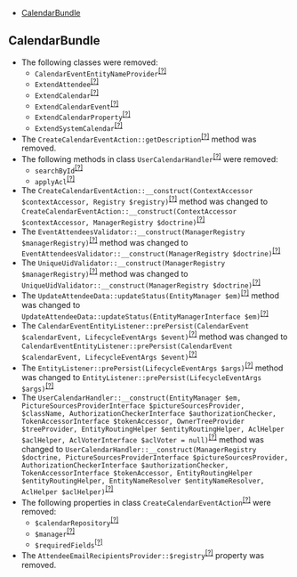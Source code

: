 - [CalendarBundle](#calendarbundle)

CalendarBundle
--------------
* The following classes were removed:
   - `CalendarEventEntityNameProvider`<sup>[[?]](https://github.com/oroinc/OroCalendarBundle/tree/5.0.0/Provider/CalendarEventEntityNameProvider.php#L11 "Oro\Bundle\CalendarBundle\Provider\CalendarEventEntityNameProvider")</sup>
   - `ExtendAttendee`<sup>[[?]](https://github.com/oroinc/OroCalendarBundle/tree/5.0.0/Model/ExtendAttendee.php#L15 "Oro\Bundle\CalendarBundle\Model\ExtendAttendee")</sup>
   - `ExtendCalendar`<sup>[[?]](https://github.com/oroinc/OroCalendarBundle/tree/5.0.0/Model/ExtendCalendar.php#L5 "Oro\Bundle\CalendarBundle\Model\ExtendCalendar")</sup>
   - `ExtendCalendarEvent`<sup>[[?]](https://github.com/oroinc/OroCalendarBundle/tree/5.0.0/Model/ExtendCalendarEvent.php#L8 "Oro\Bundle\CalendarBundle\Model\ExtendCalendarEvent")</sup>
   - `ExtendCalendarProperty`<sup>[[?]](https://github.com/oroinc/OroCalendarBundle/tree/5.0.0/Model/ExtendCalendarProperty.php#L5 "Oro\Bundle\CalendarBundle\Model\ExtendCalendarProperty")</sup>
   - `ExtendSystemCalendar`<sup>[[?]](https://github.com/oroinc/OroCalendarBundle/tree/5.0.0/Model/ExtendSystemCalendar.php#L5 "Oro\Bundle\CalendarBundle\Model\ExtendSystemCalendar")</sup>
* The `CreateCalendarEventAction::getDescription`<sup>[[?]](https://github.com/oroinc/OroCalendarBundle/tree/5.0.0/Workflow/Action/CreateCalendarEventAction.php#L240 "Oro\Bundle\CalendarBundle\Workflow\Action\CreateCalendarEventAction::getDescription")</sup> method was removed.
* The following methods in class `UserCalendarHandler`<sup>[[?]](https://github.com/oroinc/OroCalendarBundle/tree/5.0.0/Autocomplete/UserCalendarHandler.php#L67 "Oro\Bundle\CalendarBundle\Autocomplete\UserCalendarHandler")</sup> were removed:
   - `searchById`<sup>[[?]](https://github.com/oroinc/OroCalendarBundle/tree/5.0.0/Autocomplete/UserCalendarHandler.php#L67 "Oro\Bundle\CalendarBundle\Autocomplete\UserCalendarHandler::searchById")</sup>
   - `applyAcl`<sup>[[?]](https://github.com/oroinc/OroCalendarBundle/tree/5.0.0/Autocomplete/UserCalendarHandler.php#L86 "Oro\Bundle\CalendarBundle\Autocomplete\UserCalendarHandler::applyAcl")</sup>
* The `CreateCalendarEventAction::__construct(ContextAccessor $contextAccessor, Registry $registry)`<sup>[[?]](https://github.com/oroinc/OroCalendarBundle/tree/5.0.0/Workflow/Action/CreateCalendarEventAction.php#L76 "Oro\Bundle\CalendarBundle\Workflow\Action\CreateCalendarEventAction")</sup> method was changed to `CreateCalendarEventAction::__construct(ContextAccessor $contextAccessor, ManagerRegistry $doctrine)`<sup>[[?]](https://github.com/oroinc/OroCalendarBundle/tree/5.1.0-rc.2/Workflow/Action/CreateCalendarEventAction.php#L54 "Oro\Bundle\CalendarBundle\Workflow\Action\CreateCalendarEventAction")</sup>
* The `EventAttendeesValidator::__construct(ManagerRegistry $managerRegistry)`<sup>[[?]](https://github.com/oroinc/OroCalendarBundle/tree/5.0.0/Validator/Constraints/EventAttendeesValidator.php#L20 "Oro\Bundle\CalendarBundle\Validator\Constraints\EventAttendeesValidator")</sup> method was changed to `EventAttendeesValidator::__construct(ManagerRegistry $doctrine)`<sup>[[?]](https://github.com/oroinc/OroCalendarBundle/tree/5.1.0-rc.2/Validator/Constraints/EventAttendeesValidator.php#L19 "Oro\Bundle\CalendarBundle\Validator\Constraints\EventAttendeesValidator")</sup>
* The `UniqueUidValidator::__construct(ManagerRegistry $managerRegistry)`<sup>[[?]](https://github.com/oroinc/OroCalendarBundle/tree/5.0.0/Validator/Constraints/UniqueUidValidator.php#L25 "Oro\Bundle\CalendarBundle\Validator\Constraints\UniqueUidValidator")</sup> method was changed to `UniqueUidValidator::__construct(ManagerRegistry $doctrine)`<sup>[[?]](https://github.com/oroinc/OroCalendarBundle/tree/5.1.0-rc.2/Validator/Constraints/UniqueUidValidator.php#L21 "Oro\Bundle\CalendarBundle\Validator\Constraints\UniqueUidValidator")</sup>
* The `UpdateAttendeeData::updateStatus(EntityManager $em)`<sup>[[?]](https://github.com/oroinc/OroCalendarBundle/tree/5.0.0/Migrations/Data/ORM/UpdateAttendeeData.php#L29 "Oro\Bundle\CalendarBundle\Migrations\Data\ORM\UpdateAttendeeData")</sup> method was changed to `UpdateAttendeeData::updateStatus(EntityManagerInterface $em)`<sup>[[?]](https://github.com/oroinc/OroCalendarBundle/tree/5.1.0-rc.2/Migrations/Data/ORM/UpdateAttendeeData.php#L32 "Oro\Bundle\CalendarBundle\Migrations\Data\ORM\UpdateAttendeeData")</sup>
* The `CalendarEventEntityListener::prePersist(CalendarEvent $calendarEvent, LifecycleEventArgs $event)`<sup>[[?]](https://github.com/oroinc/OroCalendarBundle/tree/5.0.0/EventListener/CalendarEventEntityListener.php#L15 "Oro\Bundle\CalendarBundle\EventListener\CalendarEventEntityListener")</sup> method was changed to `CalendarEventEntityListener::prePersist(CalendarEvent $calendarEvent, LifecycleEventArgs $event)`<sup>[[?]](https://github.com/oroinc/OroCalendarBundle/tree/5.1.0-rc.2/EventListener/CalendarEventEntityListener.php#L21 "Oro\Bundle\CalendarBundle\EventListener\CalendarEventEntityListener")</sup>
* The `EntityListener::prePersist(LifecycleEventArgs $args)`<sup>[[?]](https://github.com/oroinc/OroCalendarBundle/tree/5.0.0/EventListener/EntityListener.php#L52 "Oro\Bundle\CalendarBundle\EventListener\EntityListener")</sup> method was changed to `EntityListener::prePersist(LifecycleEventArgs $args)`<sup>[[?]](https://github.com/oroinc/OroCalendarBundle/tree/5.1.0-rc.2/EventListener/EntityListener.php#L52 "Oro\Bundle\CalendarBundle\EventListener\EntityListener")</sup>
* The `UserCalendarHandler::__construct(EntityManager $em, PictureSourcesProviderInterface $pictureSourcesProvider, $className, AuthorizationCheckerInterface $authorizationChecker, TokenAccessorInterface $tokenAccessor, OwnerTreeProvider $treeProvider, EntityRoutingHelper $entityRoutingHelper, AclHelper $aclHelper, AclVoterInterface $aclVoter = null)`<sup>[[?]](https://github.com/oroinc/OroCalendarBundle/tree/5.0.0/Autocomplete/UserCalendarHandler.php#L37 "Oro\Bundle\CalendarBundle\Autocomplete\UserCalendarHandler")</sup> method was changed to `UserCalendarHandler::__construct(ManagerRegistry $doctrine, PictureSourcesProviderInterface $pictureSourcesProvider, AuthorizationCheckerInterface $authorizationChecker, TokenAccessorInterface $tokenAccessor, EntityRoutingHelper $entityRoutingHelper, EntityNameResolver $entityNameResolver, AclHelper $aclHelper)`<sup>[[?]](https://github.com/oroinc/OroCalendarBundle/tree/5.1.0-rc.2/Autocomplete/UserCalendarHandler.php#L33 "Oro\Bundle\CalendarBundle\Autocomplete\UserCalendarHandler")</sup>
* The following properties in class `CreateCalendarEventAction`<sup>[[?]](https://github.com/oroinc/OroCalendarBundle/tree/5.0.0/Workflow/Action/CreateCalendarEventAction.php#L60 "Oro\Bundle\CalendarBundle\Workflow\Action\CreateCalendarEventAction")</sup> were removed:
   - `$calendarRepository`<sup>[[?]](https://github.com/oroinc/OroCalendarBundle/tree/5.0.0/Workflow/Action/CreateCalendarEventAction.php#L60 "Oro\Bundle\CalendarBundle\Workflow\Action\CreateCalendarEventAction::$calendarRepository")</sup>
   - `$manager`<sup>[[?]](https://github.com/oroinc/OroCalendarBundle/tree/5.0.0/Workflow/Action/CreateCalendarEventAction.php#L65 "Oro\Bundle\CalendarBundle\Workflow\Action\CreateCalendarEventAction::$manager")</sup>
   - `$requiredFields`<sup>[[?]](https://github.com/oroinc/OroCalendarBundle/tree/5.0.0/Workflow/Action/CreateCalendarEventAction.php#L70 "Oro\Bundle\CalendarBundle\Workflow\Action\CreateCalendarEventAction::$requiredFields")</sup>
* The `AttendeeEmailRecipientsProvider::$registry`<sup>[[?]](https://github.com/oroinc/OroCalendarBundle/tree/5.0.0/Provider/AttendeeEmailRecipientsProvider.php#L17 "Oro\Bundle\CalendarBundle\Provider\AttendeeEmailRecipientsProvider::$registry")</sup> property was removed.

